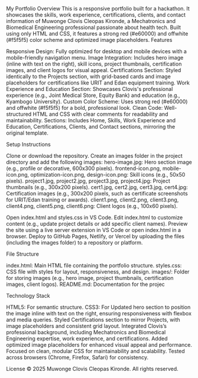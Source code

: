 My Portfolio
Overview
This is a responsive portfolio built for a hackathon. It showcases the skills, work experience, certifications, clients, and contact information of Muwonge Clovis Cleopas Kironde, a Mechatronics and Biomedical Engineering professional passionate about health tech. Built using only HTML and CSS, it features a strong red (#e60000) and offwhite (#f5f5f5) color scheme and optimized image placeholders.
Features

Responsive Design: Fully optimized for desktop and mobile devices with a mobile-friendly navigation menu.
Image Integration: Includes hero image (inline with text on the right), skill icons, project thumbnails, certification images, and client logos for visual appeal.
Certifications Section: Styled identically to the Projects section, with grid-based cards and image placeholders for certifications like URIT and Edan equipment training.
Work Experience and Education Section: Showcases Clovis's professional experience (e.g., Joint Medical Store, Equity Bank) and education (e.g., Kyambogo University).
Custom Color Scheme: Uses strong red (#e60000) and offwhite (#f5f5f5) for a bold, professional look.
Clean Code: Well-structured HTML and CSS with clear comments for readability and maintainability.
Sections: Includes Home, Skills, Work Experience and Education, Certifications, Clients, and Contact sections, mirroring the original template.

Setup Instructions

Clone or download the repository.
Create an images folder in the project directory and add the following images:
hero-image.jpg: Hero section image (e.g., profile or decorative, 600x300 pixels).
frontend-icon.png, mobile-icon.png, optimization-icon.png, design-icon.png: Skill icons (e.g., 50x50 pixels).
project1.jpg, project2.jpg, project3.jpg, project4.jpg: Project thumbnails (e.g., 300x200 pixels).
cert1.jpg, cert2.jpg, cert3.jpg, cert4.jpg: Certification images (e.g., 300x200 pixels, such as certificate screenshots for URIT/Edan training or awards).
client1.png, client2.png, client3.png, client4.png, client5.png, client6.png: Client logos (e.g., 100x60 pixels).


Open index.html and styles.css in VS Code.
Edit index.html to customize content (e.g., update project details or add specific client names).
Preview the site using a live server extension in VS Code or open index.html in a browser.
Deploy to GitHub Pages, Netlify, or Vercel by uploading the files (including the images folder) to a repository or platform.

File Structure

index.html: Main HTML file containing the portfolio structure.
styles.css: CSS file with styles for layout, responsiveness, and design.
images/: Folder for storing images (e.g., hero image, project thumbnails, certification images, client logos).
README.md: Documentation for the projec

Technology Stack

HTML5: For semantic structure.
CSS3: For 
Updated hero section to position the image inline with text on the right, ensuring responsiveness with flexbox and media queries.
Styled Certifications section to mirror Projects, with image placeholders and consistent grid layout.
Integrated Clovis’s professional background, including Mechatronics and Biomedical Engineering expertise, work experience, and certifications.
Added optimized image placeholders for enhanced visual appeal and performance.
Focused on clean, modular CSS for maintainability and scalability.
Tested across browsers (Chrome, Firefox, Safari) for consistency.


License
© 2025 Muwonge Clovis Cleopas Kironde. All rights reserved.
